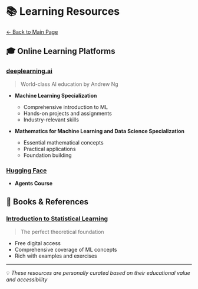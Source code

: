 # 📚 Learning Resources

[← Back to Main Page](README.md)

## 🎓 Online Learning Platforms

### [deeplearning.ai](https://www.deeplearning.ai/) 
> World-class AI education by Andrew Ng

- **Machine Learning Specialization**
  - Comprehensive introduction to ML
  - Hands-on projects and assignments
  - Industry-relevant skills
  
- **Mathematics for Machine Learning and Data Science Specialization**
  - Essential mathematical concepts
  - Practical applications
  - Foundation building

### [Hugging Face](https://huggingface.co/learn)

- **Agents Course**

## 📖 Books & References

### [Introduction to Statistical Learning](https://www.statlearning.com/)
> The perfect theoretical foundation

- Free digital access
- Comprehensive coverage of ML concepts
- Rich with examples and exercises

---
💡 _These resources are personally curated based on their educational value and accessibility_